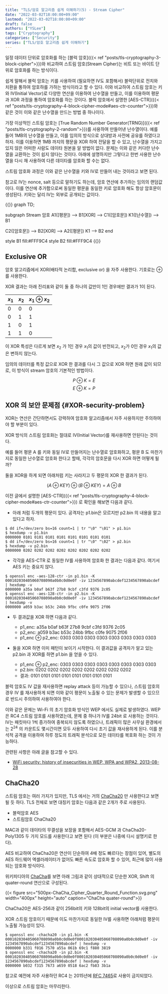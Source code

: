```yaml
---
title: "TLS/암호 알고리즘 쉽게 이해하기(5) - Stream Cipher"
date: "2022-03-02T18:00:00+09:00"
lastmod: "2022-03-02T18:00:00+09:00"
draft: false
authors: ["YSLee"]
tags: ["Cryptography"]
categories: ["Security"]
series: ["TLS/암호 알고리즘 쉽게 이해하기"]
---
```


일정 데이터 단위로 암호화를 하는 [블럭 암호]({{< ref "posts/tls-cryptography-3-block-cipher">}})와 비교하여 스트림 암호(Stream Cipher)는 비트 또는 바이트 단위로 암호화를 하는 방식이다.

쉽게 말해서 블럭 암호는 키를 사용하여 (필요하면 IV도 포함해서) 블럭단위로 전치와 치환을 통하여 암호하를 가하는 방식이라고 할 수 있다. 이와 비교하여 스트림 암호는 키와 IV(Initial Vector)로 다양한 연산을 이용하여 난수열을 만들고, 이를 이용하여 평문과 XOR 과정을 통하여 암호화를 하는 것이다. 블럭 암호에서 설명한 [AES-CTR]({{< ref "posts/tls-cryptography-4-block-cipher-mode#aes-ctr-counter">}})와 같은 것이 이와 같은 난수열을 만드는 방법 중 하나이다.

가장 이상적인 스트림 암호는 [True Random Number Generator(TRNG)]({{< ref "posts/tls-cryptography-2-random">}})를 사용하여 만들어낸 난수열이다. 예를 들어 1MB의 난수열을 만들고, 이를 임의의 방식으로 상대방과 사전에 공유를 하였다고 하자. 이를 이용하면 1MB 까지의 평문을 XOR 하여 전달을 할 수 있고, 난수열을 가지고 있지 않은 어떠한 사람도 데이타 원본을 알 방법이 없다. 문제는 이와 같은 커다란 난수열을 교환하는 것이 쉽지 않다는 것이다. 아래에 설명하지만 그렇다고 한번 사용한 난수열을 다시 재 사용하여 다른 데이타를 암호화 할 수는 없다.

스트림 암호화 과정은 이와 같은 난수열을 키와 IV로 만들어 내는 것이라고 보면 된다.

참고로 IV는 nonce, salt 등으로 말하기도 하는데, 암호 연산에 추가하는 임의의 랜덤값이다. 이를 연산에 추가함으로써 동일한 평문을 동일한 키로 암호화 해도 항상 암호문이 생성된다. 키와는 달리 IV는 외부로 공개되는 값이다.

{{<mermaid>}}
graph TD;

subgraph Stream 암호
A1([평문]) --> B1[XOR] --> C1([암호문])
K1([난수열]) --> B1

C2([암호문]) --> B2[XOR] --> A2([평문])
K1 --> B2
end

style B1 fill:#FFF9C4
style B2 fill:#FFF9C4
{{</mermaid>}}

## Exclusive OR

암호 알고리즘에서 XOR(배타적 논리합, exclusive or) 을 자주 사용한다. 기호로는 $\oplus$ 를 사용한다.

XOR 결과는 아래 진리표와 같이 둘 중 하나의 값만이 1인 경우에만 결과가 1이 된다.

| $x_1$ | $x_2$ | $x_1 \oplus x_2$ |
| ----- | ----- | ---------------- |
| 0     | 0     | 0                |
| 0     | 1     | 1                |
| 1     | 0     | 1                |
| 1     | 1     | 0                |

이 XOR 특성은 다르게 보면 $x_2$ 가 1인 경우 $x_1$의 값이 반전되고,
$x_2$가 0인 경우 $x_1$의 값은 변하지 않는다.

임의의 데이터를 특정 값으로 XOR 한 결과를 다시 그 값으로 XOR 하면 원래 값이 되므로, 이 방식이 stream 암호의 기본적인 방법이다.

$$ P \oplus K = E $$
$$ E \oplus K = P $$

## XOR 의 보안 문제점 {#XOR-security-problem}

XOR는 연산은 간단하면서도 강력하여 암호화 알고리즘에서 자주 사용하지만 주의하여야 할 부분이 있다.

XOR 방식의 스트림 암호화는 절대로 IV(Initial Vector)를 재사용하면 안된다는 것이다.

예를 들어 평문 A 를 키와 동일 IV로 만들어지는 난수열로 암호화하고, 평문 B 도 마찬가지로 동일한 난수열로 암호화 한다고 할때, 각각의 암호문을 다시 XOR 하면 어떻게 될까?

둘을 XOR을 하게 되면 아래처럼 키는 사라지고 두 평문의 XOR 한 결과가 된다.

$$ (A \oplus KEY) \oplus (B \oplus KEY) = A \oplus B $$

이전 글에서 설명한 [AES-CTR]({{< ref "posts/tls-cryptography-4-block-cipher-mode#aes-ctr-counter">}}) 로 확인을 해보면 다음과 같다.

- 아래 처럼 두개의 평문이 있다. 공격자는 p1.bin은 모르지만 p2.bin 의 내용을 알고 있다고 하자.

```shell
$ dd if=/dev/zero bs=16 count=1 | tr "\0" "\01" > p1.bin
$ hexdump -v p1.bin
0000000 0101 0101 0101 0101 0101 0101 0101 0101
$ dd if=/dev/zero bs=16 count=1 | tr "\0" "\02" > p2.bin
$ hexdump -v p2.bin
0000000 0202 0202 0202 0202 0202 0202 0202 0202
```

- 각각을 AES-CTR 로 동일한 IV를 사용하여 암호화 한 결과는 다음과 같다. 여기서 AES 키는 중요치 않다.

```shell
$ openssl enc -aes-128-ctr -in p1.bin -K 000102030405060708090a0b0c0d0e0f -iv 1234567890abcdef1234567890abcdef | hexdump -v
0000000 a35a b0af b63f 27b8 9cbf c3fd 9376 2c05
$ openssl enc -aes-128-ctr -in p2.bin -K 000102030405060708090a0b0c0d0e0f -iv 1234567890abcdef1234567890abcdef | hexdump -v
0000000 a059 b3ac b53c 24bb 9fbc c0fe 9075 2f06
```

- 두 결과값을 XOR 하면 다음과 같다.

  - p1_enc: a35a b0af b63f 27b8 9cbf c3fd 9376 2c05
  - p2_enc: a059 b3ac b53c 24bb 9fbc c0fe 9075 2f06
  - p1_enc $\oplus$ p2_enc: 0303 0303 0303 0303 0303 0303 0303 0303

- 둘을 XOR 하면 이미 패턴이 보이기 시작한다. 이 결과값을 공격자가 알고 있는 p2.bin 과 XOR를 하면 p1.bin 을 얻을 수 있다.

  - p1_enc $\oplus$ p2_enc: 0303 0303 0303 0303 0303 0303 0303 0303
  - p2.bin: 0202 0202 0202 0202 0202 0202 0202 0202
  - 결과: 0101 0101 0101 0101 0101 0101 0101 0101

블럭 암호도 IV 값을 재사용하면 replay attack 등이 가능할 수 있으나, 스트림 암호의 경우 IV 를 재사용하게 되면 이와 같이 평문이 노출될 수 있는 문제가 발생할 수 있으므로 반드시 주의하여 사용하여야 한다.

이와 같은 문제는 Wi-Fi 의 초기 암호화 방식인 WEP 에서도 실제로 발생하였다. WEP은 RC4 스트림 암호를 사용하였는데, 문제 중 하나가 IV를 24bit 로 사용하는 것이다. IV는 패킷마다 1씩 증가하여 중복되지 않도록 하였으나, 트래픽이 많은 사무실 환경에서는 $2^{24}$ 의 카운트도 몇시간이면 모두 사용하여 다시 초기 값을 재사용하게 된다. 이를 분석적 공격을 이용하여 하루 정도의 트래픽 분석으로 모든 데이타를 복호화 하는 것이 가능하다.

관련된 사항은 아래 글을 참고할 수 있다.

- [WiFi security: history of insecurities in WEP, WPA and WPA2, 2013-08-28](https://security.blogoverflow.com/2013/08/wifi-security-history-of-insecurities-in-wep-wpa-and-wpa2/)

## ChaCha20

스트림 암호는 여러 가지가 있지만, TLS 에서는 거의 [ChaCha20](https://datatracker.ietf.org/doc/html/rfc7539) 만 사용한다고 보면 될 듯 하다.
TLS 전체로 보면 대칭키 암호는 다음과 같은 2개가 주로 사용된다.

- 블럭암호 AES
- 스트림암호 ChaCha20

MAC과 같이 데이타의 무결성을 보장을 포함해서 AES-GCM 과 ChaCha20-Poly1305 두 가지 모드를 사용한다고 보면 된다
(이 부분은 나중에 다시 설명키로 한다).

AES 비교하여 ChaCha20은 연산이 단순하여 4배 정도 빠르다는 장점이 있어, 별도의 AES 하드웨어 엑셀러레이터가 없어도 빠른 속도로 암호화 할 수 있어,
최근에 많이 사용되는 암호화 방식이다.

위키피디아의 [ChaCha](https://en.wikipedia.org/wiki/Salsa20#ChaCha_variant)를 보면 아래 그림과 같이 상대적으로 단순한 XOR, Shift 의 quater-round 연산으로 구성된다.

{{< figure src="500px-ChaCha_Cipher_Quarter_Round_Function.svg.png" width="400px" height="auto" caption="ChaCha quater-round">}}

ChaCha20은 AES-256과 같이 256bit의 키와 128bit의 initial vector를 사용한다.

XOR 스트림 암호이기 때문에 이도 마찬가지로 동일한 IV를 사용하면 아래처럼 평문이 노출될 가능성이 있다.

```shell
$ openssl enc -chacha20 -in p1.bin -K 000102030405060708090a0b0c0d0e0f000102030405060708090a0b0c0d0e0f -iv 1234567890abcdef1234567890abcdef | hexdump -v
0000000 b331 f016 7570 a55a 061b 69c1 f880 3819
$ openssl enc -chacha20 -in p2.bin -K 000102030405060708090a0b0c0d0e0f000102030405060708090a0b0c0d0e0f -iv 1234567890abcdef1234567890abcdef | hexdump -v
0000000 b032 f315 7673 a659 0518 6ac2 fb83 3b1a
```

참고로 예전에 자주 사용하던 RC4 는 2015년에 [RFC 7465](https://datatracker.ietf.org/doc/html/rfc7465)로 사용이 금지되었다.

이상으로 스트림 암호는 마무리한다.
